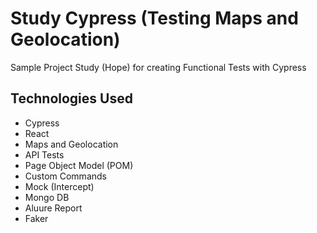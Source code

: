 # Study Cypress (Testing Maps and Geolocation)

Sample Project Study (Hope) for creating Functional Tests with Cypress

## Technologies Used

- Cypress
- React
- Maps and Geolocation
- API Tests
- Page Object Model (POM)
- Custom Commands
- Mock (Intercept)
- Mongo DB
- Aluure Report
- Faker
